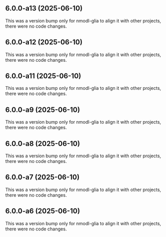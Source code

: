 ## 6.0.0-a13 (2025-06-10)

This was a version bump only for nmodl-glia to align it with other projects, there were no code changes.

## 6.0.0-a12 (2025-06-10)

This was a version bump only for nmodl-glia to align it with other projects, there were no code changes.

## 6.0.0-a11 (2025-06-10)

This was a version bump only for nmodl-glia to align it with other projects, there were no code changes.

## 6.0.0-a9 (2025-06-10)

This was a version bump only for nmodl-glia to align it with other projects, there were no code changes.

## 6.0.0-a8 (2025-06-10)

This was a version bump only for nmodl-glia to align it with other projects, there were no code changes.

## 6.0.0-a7 (2025-06-10)

This was a version bump only for nmodl-glia to align it with other projects, there were no code changes.

## 6.0.0-a6 (2025-06-10)

This was a version bump only for nmodl-glia to align it with other projects, there were no code changes.